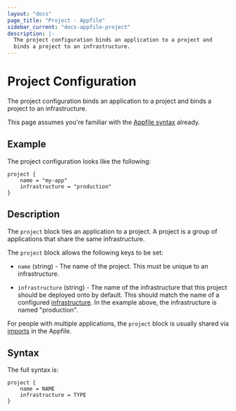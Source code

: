 ```yaml
---
layout: "docs"
page_title: "Project - Appfile"
sidebar_current: "docs-appfile-project"
description: |-
  The project configuration binds an application to a project and
  binds a project to an infrastructure.
---
```


# Project Configuration

The project configuration binds an application to a project and
binds a project to an infrastructure.

This page assumes you're familiar with the
[Appfile syntax](/docs/appfile/syntax.html) already.

## Example

The project configuration looks like the following:

```
project {
    name = "my-app"
    infrastructure = "production"
}
```

## Description

The `project` block ties an application to a project. A project is
a group of applications that share the same infrastructure.

The `project` block allows the following keys to be set:

  * `name` (string) - The name of the project. This must be unique
      to an infrastructure.

  * `infrastructure` (string) - The name of the infrastructure that this
    project should be deployed onto by default. This should match the name of a
    configured [infrastructure](/docs/appfile/infra.html). In the example
    above, the infrastructure is named "production".

For people with multiple applications, the `project` block is usually
shared via [imports](/docs/appfile/import.html) in the Appfile.

## Syntax

The full syntax is:

```
project {
	name = NAME
	infrastructure = TYPE
}
```
